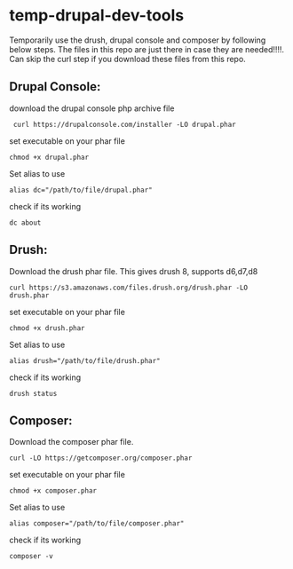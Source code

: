 # temp-drupal-dev-tools

Temporarily use the drush, drupal console and composer by following below steps.
The files in this repo are just there in case they are needed!!!!. Can skip the curl step if you download these files from this repo.

<h2>Drupal Console:</h2>

download the drupal console php archive file

``` curl https://drupalconsole.com/installer -LO drupal.phar```

set executable on your phar file

```chmod +x drupal.phar```

Set alias to use

```alias dc="/path/to/file/drupal.phar"```

check if its working

```dc about```

<h2>Drush:</h2>

Download the drush phar file. This gives drush 8, supports d6,d7,d8

```curl https://s3.amazonaws.com/files.drush.org/drush.phar -LO drush.phar```

set executable on your phar file

```chmod +x drush.phar```

Set alias to use

```alias drush="/path/to/file/drush.phar"```

check if its working

```drush status```

<h2>Composer:</h2>

Download the composer phar file.

```curl -LO https://getcomposer.org/composer.phar```

set executable on your phar file

```chmod +x composer.phar```

Set alias to use

```alias composer="/path/to/file/composer.phar"```

check if its working

```composer -v```
